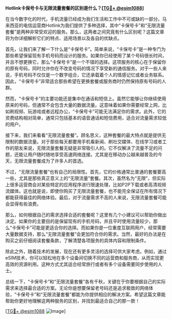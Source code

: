 **Hotlink卡保号卡与无限流量套餐的区别是什么？[[TG💪+ @esim1088](https://t.me/s/esim1088)]**

在当今数字化的时代，手机流量已经成为我们生活和工作中不可或缺的一部分。马来西亚的电信运营商Hotlink为我们提供了多种选择，其中“卡保号卡”和“无限流量套餐”是两种非常受欢迎的服务。那么，这两者之间究竟有什么区别呢？这篇文章将为你详细解析它们的特点、适用场景以及各自的优缺点。

首先，让我们来了解一下什么是“卡保号卡”。简单来说，“卡保号卡”是一种专门为那些希望保留现有手机号码而设计的服务。如果你已经使用了某个号码很长时间，并且不想更换它，那么“卡保号卡”是一个不错的选择。这项服务的核心在于保留你的原有号码，同时允许你在不改变号码的情况下享受新的通信服务。对于一些人来说，手机号码不仅仅是一个数字组合，它还承载着个人的情感记忆或者业务联系。因此，“卡保号卡”非常适合那些希望在更换套餐或服务商时仍然保持原有号码的人群。

然而，“卡保号卡”的主要功能还是集中在通话和短信上。虽然它能够让你继续使用原来的号码，但通常不会包含大量的数据流量。这意味着如果你需要经常上网，比如刷视频、玩游戏或者远程办公，“卡保号卡”可能无法满足你的需求。此外，它的资费结构相对简单，通常只包括基本的语音通话和短信费用，适合对流量需求较低的用户。

接下来，我们来看看“无限流量套餐”。顾名思义，这种套餐的最大特点就是提供无限制的数据流量。对于那些每天都要用手机看新闻、刷社交媒体、在线学习或者工作的朋友来说，无限流量套餐无疑是非常吸引人的。它不仅解决了流量不足的问题，还能让用户随时随地享受高速网络连接。尤其是在移动办公越来越普及的今天，无限流量套餐成为了许多人的首选。

不过，“无限流量套餐”也有自己的局限性。首先，它的价格通常比普通的套餐要高一些，尤其是那些真正意义上的“无限流量”套餐。其次，虽然名为“无限”，但实际上很多运营商会对某些特定的应用程序进行限速处理，比如P2P下载或者高清视频流媒体。这也就是说，即使你购买了无限流量套餐，也不能完全保证在所有情况下都能获得最佳的网络体验。最后，对于流量需求不高的人来说，无限流量套餐可能会显得有些浪费。

那么，如何根据自己的需求选择合适的套餐呢？这里有几个小建议可以帮助你做出决定。如果你的主要目的是保留现有的手机号码，并且平时使用流量较少，那么“卡保号卡”可能是更适合你的选择。而如果你是一位重度互联网用户，经常需要大量数据支持，那么“无限流量套餐”会更加符合你的需求。当然，最好的办法是在购买之前仔细阅读套餐条款，了解清楚各项服务的具体内容和限制条件。

除此之外，随着技术的发展，现在还有更多灵活的选择可供大家考虑。例如，通过eSIM技术，你可以轻松地在多个设备间切换不同的运营商和服务商，从而实现更高效的资源利用。这种方式尤其适合经常旅行或者有多个设备需要同步使用的人士。

总结一下，“卡保号卡”和“无限流量套餐”各有千秋，关键在于你要根据自己的实际需求来选择最合适的方案。无论你是想要保留老号码还是追求极致的网络体验，“卡保号卡”和“无限流量套餐”都能为你提供相应的解决方案。希望这篇文章能帮助你更好地理解这两种服务的区别，并找到最适合自己的那一款！

[[TG💪+ @esim1088](https://t.me/s/esim1088) ![Image](https://i.postimg.cc/4NQfJmqS/Snipaste-2025-05-13-00-14-12.png)]